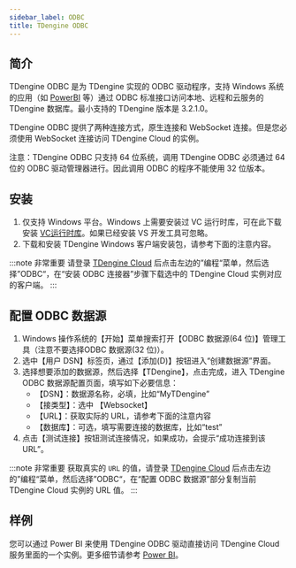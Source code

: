 ```yaml
---
sidebar_label: ODBC
title: TDengine ODBC
---
```



## 简介

TDengine ODBC  是为 TDengine 实现的 ODBC 驱动程序，支持 Windows 系统的应用（如 [PowerBI](https://powerbi.microsoft.com/zh-cn/) 等）通过 ODBC 标准接口访问本地、远程和云服务的 TDengine 数据库。最小支持的 TDengine 版本是 3.2.1.0。

TDengine ODBC 提供了两种连接方式，原生连接和 WebSocket 连接。但是您必须使用 WebSocket 连接访问 TDengine Cloud 的实例。

注意：TDengine ODBC 只支持 64 位系统，调用 TDengine ODBC 必须通过 64 位的 ODBC 驱动管理器进行。因此调用 ODBC 的程序不能使用 32 位版本。

## 安装

1. 仅支持 Windows 平台。Windows 上需要安装过 VC 运行时库，可在此下载安装 [VC运行时库](https://learn.microsoft.com/zh-cn/cpp/windows/latest-supported-vc-redist?view=msvc-170)。如果已经安装 VS 开发工具可忽略。
2. 下载和安装 TDengine Windows 客户端安装包，请参考下面的注意内容。

:::note 非常重要
请登录 [TDengine Cloud](https://cloud.taosdata.com) 后点击左边的”编程“菜单，然后选择”ODBC“，在“安装 ODBC 连接器”步骤下载选中的 TDengine Cloud 实例对应的客户端。
:::

## 配置 ODBC 数据源

1. Windows 操作系统的【开始】菜单搜索打开【ODBC 数据源(64 位)】管理工具（注意不要选择ODBC 数据源(32 位)）。
2. 选中【用户 DSN】标签页，通过【添加(D)】按钮进入“创建数据源”界面。
3. 选择想要添加的数据源，然后选择【TDengine】，点击完成，进入 TDengine ODBC 数据源配置页面，填写如下必要信息：
    - 【DSN】：数据源名称，必填，比如“MyTDengine”
    - 【接类型】：选中 【Websocket】
    - 【URL】：获取实际的 URL，请参考下面的注意内容
    - 【数据库】：可选，填写需要连接的数据库，比如“test”
4. 点击【测试连接】按钮测试连接情况，如果成功，会提示“成功连接到该 URL”。

:::note 非常重要
获取真实的 `URL` 的值，请登录 [TDengine Cloud](https://cloud.taosdata.com) 后点击左边的”编程“菜单，然后选择”ODBC“，在“配置 ODBC 数据源”部分复制当前 TDengine Cloud 实例的 URL 值。
:::

## 样例

您可以通过 Power BI 来使用 TDengine ODBC 驱动直接访问 TDengine Cloud 服务里面的一个实例。更多细节请参考 [Power BI](../../../tools/powerbi)。
